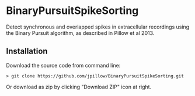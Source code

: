 BinaryPursuitSpikeSorting
=========================

Detect synchronous and overlapped spikes in extracellular recordings
using the Binary Pursuit algorithm, as described in Pillow et al 2013.

Installation
------------
Download the source code from command line:

    > git clone https://github.com/jpillow/BinaryPursuitSpikeSorting.git

Or download as zip by clicking "Download ZIP" icon at right.
